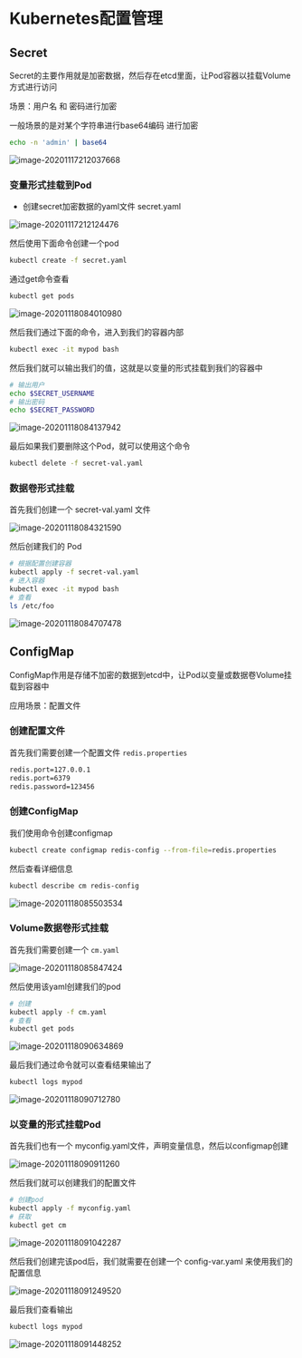 # Kubernetes配置管理

## Secret

Secret的主要作用就是加密数据，然后存在etcd里面，让Pod容器以挂载Volume方式进行访问

场景：用户名 和 密码进行加密

一般场景的是对某个字符串进行base64编码 进行加密

```bash
echo -n 'admin' | base64
```

![image-20201117212037668](images/image-20201117212037668.png)

### 变量形式挂载到Pod

- 创建secret加密数据的yaml文件    secret.yaml

![image-20201117212124476](images/image-20201117212124476.png)

然后使用下面命令创建一个pod

```bash
kubectl create -f secret.yaml
```

通过get命令查看

```bash
kubectl get pods
```

![image-20201118084010980](images/image-20201118084010980.png)

然后我们通过下面的命令，进入到我们的容器内部

```bash
kubectl exec -it mypod bash
```

然后我们就可以输出我们的值，这就是以变量的形式挂载到我们的容器中

```bash
# 输出用户
echo $SECRET_USERNAME
# 输出密码
echo $SECRET_PASSWORD
```

![image-20201118084137942](images/image-20201118084137942.png)

最后如果我们要删除这个Pod，就可以使用这个命令

```bash
kubectl delete -f secret-val.yaml
```

### 数据卷形式挂载

首先我们创建一个 secret-val.yaml 文件

![image-20201118084321590](images/image-20201118084321590.png)

然后创建我们的 Pod

```bash
# 根据配置创建容器
kubectl apply -f secret-val.yaml
# 进入容器
kubectl exec -it mypod bash
# 查看
ls /etc/foo
```

![image-20201118084707478](images/image-20201118084707478.png)

## ConfigMap

ConfigMap作用是存储不加密的数据到etcd中，让Pod以变量或数据卷Volume挂载到容器中

应用场景：配置文件

### 创建配置文件

首先我们需要创建一个配置文件 `redis.properties`

```bash
redis.port=127.0.0.1
redis.port=6379	
redis.password=123456
```

### 创建ConfigMap

我们使用命令创建configmap

```bash
kubectl create configmap redis-config --from-file=redis.properties
```

然后查看详细信息

```bash
kubectl describe cm redis-config
```

![image-20201118085503534](images/image-20201118085503534.png)

### Volume数据卷形式挂载

首先我们需要创建一个 `cm.yaml`

![image-20201118085847424](images/image-20201118085847424.png)

然后使用该yaml创建我们的pod

```bash
# 创建
kubectl apply -f cm.yaml
# 查看
kubectl get pods
```

![image-20201118090634869](images/image-20201118090634869.png)

最后我们通过命令就可以查看结果输出了

```bash
kubectl logs mypod
```

![image-20201118090712780](images/image-20201118090712780.png)

### 以变量的形式挂载Pod

首先我们也有一个 myconfig.yaml文件，声明变量信息，然后以configmap创建

![image-20201118090911260](images/image-20201118090911260.png)

然后我们就可以创建我们的配置文件

```bash
# 创建pod
kubectl apply -f myconfig.yaml
# 获取
kubectl get cm
```

![image-20201118091042287](images/image-20201118091042287.png)

然后我们创建完该pod后，我们就需要在创建一个  config-var.yaml 来使用我们的配置信息

![image-20201118091249520](images/image-20201118091249520.png)

最后我们查看输出

```bash
kubectl logs mypod
```

![image-20201118091448252](images/image-20201118091448252.png)